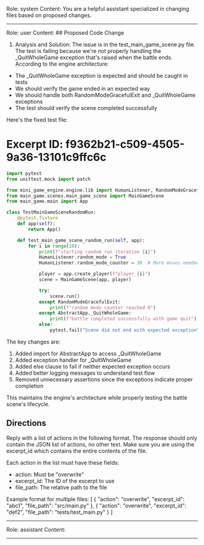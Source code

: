 Role: system
Content: You are a helpful assistant specialized in changing files based on proposed changes.
__________________
Role: user
Content: ## Proposed Code Change
1. Analysis and Solution:
The issue is in the test_main_game_scene.py file. The test is failing because we're not properly handling the _QuitWholeGame exception that's raised when the battle ends. According to the engine architecture:

- The _QuitWholeGame exception is expected and should be caught in tests
- We should verify the game ended in an expected way
- We should handle both RandomModeGracefulExit and _QuitWholeGame exceptions
- The test should verify the scene completed successfully

Here's the fixed test file:

# Excerpt ID: f9362b21-c509-4505-9a36-13101c9ffc6c
```python main_game/tests/test_main_game_scene.py
import pytest
from unittest.mock import patch

from mini_game_engine.engine.lib import HumanListener, RandomModeGracefulExit, AbstractApp
from main_game.scenes.main_game_scene import MainGameScene
from main_game.main import App

class TestMainGameSceneRandomRun:
    @pytest.fixture
    def app(self):
        return App()

    def test_main_game_scene_random_run(self, app):
        for i in range(10):
            print(f"starting random run iteration {i}")
            HumanListener.random_mode = True
            HumanListener.random_mode_counter = 30  # More moves needed for battle scene

            player = app.create_player(f"player_{i}")
            scene = MainGameScene(app, player)

            try:
                scene.run()
            except RandomModeGracefulExit:
                print(f"random mode counter reached 0")
            except AbstractApp._QuitWholeGame:
                print(f"battle completed successfully with game quit")
            else:
                pytest.fail("Scene did not end with expected exception")
```

The key changes are:
1. Added import for AbstractApp to access _QuitWholeGame
2. Added exception handler for _QuitWholeGame
3. Added else clause to fail if neither expected exception occurs
4. Added better logging messages to understand test flow
5. Removed unnecessary assertions since the exceptions indicate proper completion

This maintains the engine's architecture while properly testing the battle scene's lifecycle.

## Directions
Reply with a list of actions in the following format. The response should only contain the JSON list of actions, no other text.
Make sure you are using the excerpt_id which contains the entire contents of the file.

Each action in the list must have these fields:
- action: Must be "overwrite"
- excerpt_id: The ID of the excerpt to use
- file_path: The relative path to the file

Example format for multiple files:
[
    {
        "action": "overwrite",
        "excerpt_id": "abc1",
        "file_path": "src/main.py"
    },
    {
        "action": "overwrite",
        "excerpt_id": "def2",
        "file_path": "tests/test_main.py"
    }
]
__________________
Role: assistant
Content: 
__________________
